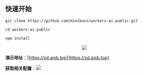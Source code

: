 ## 快速开始

```
git clone https://github.com/miniboxs/workers-ai-public.git
```

```
cd workers-ai-public
```

```
npm install
```

<center>

<a href='https://vercel.com/new/clone?repository-url=https://github.com/miniboxs/workers-ai-public&env=CF_WORKERS_AI_TOEKN&env=CF_WORKERS_AI_API&project-name=workers-ai-public&repository-name=workers-ai-public'>
<img src='https://camo.githubusercontent.com/5e471e99e8e022cf454693e38ec843036ec6301e27ee1e1fa10325b1cb720584/68747470733a2f2f76657263656c2e636f6d2f627574746f6e'/>

</a>

</center>



**演示地址**：[https://sd.aisb.top](https://sd.aisb.top)

**获取相关配置**：![](https://public.aisb.top/e06e8a0ef1a018d7b6944df936f2a3c1/JIW86rb.png)

